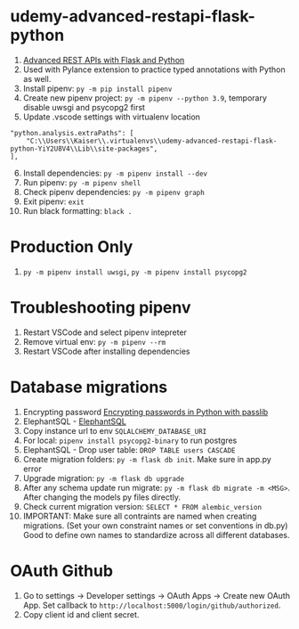 # udemy-advanced-restapi-flask-python
1. [Advanced REST APIs with Flask and Python](https://www.udemy.com/course/advanced-rest-apis-flask-python)
2. Used with Pylance extension to practice typed annotations with Python as well.
3. Install pipenv: `py -m pip install pipenv`
4. Create new pipenv project: `py -m pipenv --python 3.9`, temporary disable uwsgi and psycopg2 first
5. Update .vscode settings with virtualenv location
```
"python.analysis.extraPaths": [
    "C:\\Users\\Kaiser\\.virtualenvs\\udemy-advanced-restapi-flask-python-YiY2U8V4\\Lib\\site-packages",
],
```
6. Install dependencies: `py -m pipenv install --dev`
7. Run pipenv: `py -m pipenv shell`
8. Check pipenv dependencies: `py -m pipenv graph`
9. Exit pipenv: `exit`
10. Run black formatting: `black .`

# Production Only
1. `py -m pipenv install uwsgi`, `py -m pipenv install psycopg2`

# Troubleshooting pipenv
1. Restart VSCode and select pipenv intepreter
2. Remove virtual env: `py -m pipenv --rm`
3. Restart VSCode after installing dependencies

# Database migrations
1. Encrypting password [Encrypting passwords in Python with passlib](https://blog.teclado.com/learn-python-encrypting-passwords-python-flask-and-passlib/)
2. ElephantSQL - [ElephantSQL](elephantsql.com)
3. Copy instance url to env `SQLALCHEMY_DATABASE_URI`
4. For local: `pipenv install psycopg2-binary` to run postgres
5. ElephantSQL - Drop user table: `DROP TABLE users CASCADE`
6. Create migration folders: `py -m flask db init`. Make sure in app.py error
7. Upgrade migration: `py -m flask db upgrade`
8. After any schema update run migrate: `py -m flask db migrate -m <MSG>`. After changing the models py files directly.
9. Check current migration version: `SELECT * FROM alembic_version`
10. IMPORTANT: Make sure all contraints are named when creating migrations. (Set your own constraint names or set conventions in db.py)
Good to define own names to standardize across all different databases.

# OAuth Github
1. Go to settings -> Developer settings -> OAuth Apps -> Create new OAuth App. Set callback to `http://localhost:5000/login/github/authorized`.
2. Copy client id and client secret.